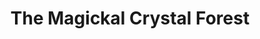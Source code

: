 ---
title: "The Magickal Crystal Forest"
url: /christies-beach/the-magickal-crystal-forest/
shop: Allgemein
---